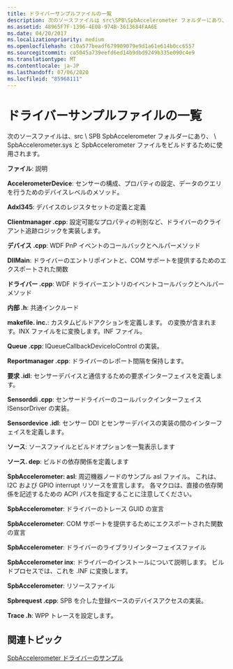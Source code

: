 ```yaml
---
title: ドライバーサンプルファイルの一覧
description: 次のソースファイルは src\SPB\SpbAccelerometer フォルダーにあり、SpbAccelerometer.sys と SpbAccelerometer ファイルをビルドするために使用されます。
ms.assetid: 48965F7F-1396-4E08-974B-3613684FAA6E
ms.date: 04/20/2017
ms.localizationpriority: medium
ms.openlocfilehash: c10a577beadf679909079e9d1a61e614b0cc6557
ms.sourcegitcommit: ca5045a739eefd6ed14b9dbd9249b335e090c4e9
ms.translationtype: MT
ms.contentlocale: ja-JP
ms.lasthandoff: 07/06/2020
ms.locfileid: "85968111"
---
```

# <a name="the-driver-sample-file-list"></a>ドライバーサンプルファイルの一覧


次のソースファイルは、src \\ SPB SpbAccelerometer フォルダーにあり、 \\ SpbAccelerometer.sys と SpbAccelerometer ファイルをビルドするために使用されます。

**ファイル**: 説明

**AccelerometerDevice**: センサーの構成、プロパティの設定、データのクエリを行うためのデバイスレベルのメソッド。

**Adxl345**: デバイスのレジスタセットの定義と定義

**Clientmanager .cpp**: 設定可能なプロパティの判別など、ドライバーのクライアント追跡ロジックを実装します。

**デバイス .cpp**: WDF PnP イベントのコールバックとヘルパーメソッド

**DllMain**: ドライバーのエントリポイントと、COM サポートを提供するためのエクスポートされた関数

**ドライバー .cpp**: WDF ドライバーエントリのイベントコールバックとヘルパーメソッド

**内部 .h**: 共通インクルード

**makefile. inc.**: カスタムビルドアクションを定義します。 の変換が含まれます。INX ファイルをに変換します。INF ファイル。

**Queue .cpp**: IQueueCallbackDeviceIoControl の実装。

**Reportmanager .cpp**: ドライバーのレポート間隔を保持します。

**要求 .idl**: センサーデバイスと通信するための要求インターフェイスを定義します。

**Sensorddi .cpp**: センサードライバーのコールバックインターフェイス ISensorDriver の実装。

**Sensordevice .idl**: センサー DDI とセンサーデバイスの実装の間のインターフェイスを定義します。

**ソース**: ソースファイルとビルドオプションを一覧表示します

**ソース. dep**: ビルドの依存関係を定義します

**SpbAccelerometer: asl**: 周辺機器ノードのサンプル asl ファイル。 これは、I2C および GPIO interrupt リソースを宣言します。 各マクロは、直接の依存関係を記述するための ACPI パスを指定することに注意してください。

**SpbAccelerometer**: ドライバーのトレース GUID の宣言

**SpbAccelerometer**: COM サポートを提供するためにエクスポートされた関数の宣言

**SpbAccelerometer**: ドライバーのライブラリインターフェイスファイル

**SpbAccelerometer inx**: ドライバーのインストールについて説明します。 ビルドプロセスでは、これを .INF に変換します。

**SpbAccelerometer**: リソースファイル

**Spbrequest .cpp**: SPB を介した登録ベースのデバイスアクセスの実装。

**Trace .h**: WPP トレースを設定します。


 

## <a name="related-topics"></a>関連トピック
[SpbAccelerometer ドライバーのサンプル](spbaccelerometer-driver-sample.md)  



